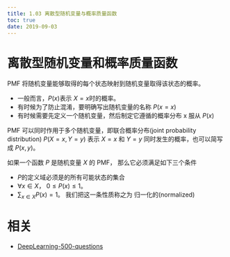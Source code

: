 ```yaml
---
title: 1.03 离散型随机变量与概率质量函数
toc: true
date: 2019-09-03
---
```


# 离散型随机变量和概率质量函数

PMF 将随机变量能够取得的每个状态映射到随机变量取得该状态的概率。

- 一般而言，$P(x)​$ 表示 $X=x​$ 时的概率。
- 有时候为了防止混淆，要明确写出随机变量的名称 $P(x=x)​$
- 有时候需要先定义一个随机变量，然后制定它遵循的概率分布 x 服从 $P(x​)​$

PMF 可以同时作用于多个随机变量，即联合概率分布(joint probability distribution) $P(X=x,Y=y)$ 表示 $X=x$ 和 $Y=y$ 同时发生的概率，也可以简写成 $P(x,y)$。

如果一个函数 $P​$ 是随机变量 $X​$ 的 PMF， 那么它必须满足如下三个条件

- $P​$ 的定义域必须是的所有可能状态的集合
- $\forall x \in X$， $0 \leq P(x) \leq 1​$。
- $\sum_{x \in X} P(x)=1$。 我们把这一条性质称之为 归一化的(normalized)







# 相关

- [DeepLearning-500-questions](https://github.com/scutan90/DeepLearning-500-questions)
